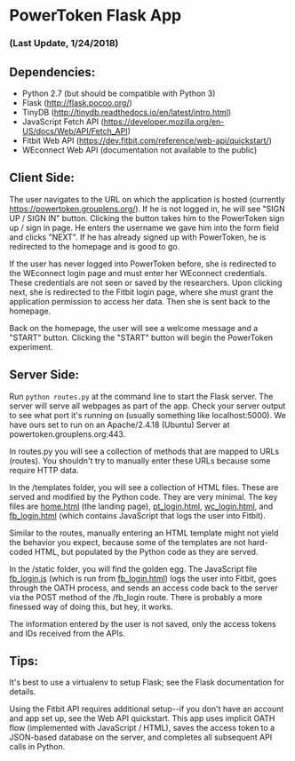# PowerToken Flask App 
### (Last Update, 1/24/2018)


## Dependencies:

* Python 2.7 (but should be compatible with Python 3)
* Flask (http://flask.pocoo.org/)
* TinyDB (http://tinydb.readthedocs.io/en/latest/intro.html)
* JavaScript Fetch API (https://developer.mozilla.org/en-US/docs/Web/API/Fetch_API)
* Fitbit Web API (https://dev.fitbit.com/reference/web-api/quickstart/)
* WEconnect Web API (documentation not available to the public)


## Client Side:

The user navigates to the URL on which the application is hosted (currently https://powertoken.grouplens.org/). If he is not logged in, he will see "SIGN UP / SIGN IN" button. Clicking the button takes him to the PowerToken sign up / sign in page. He enters the username we gave him into the form field and clicks "NEXT". If he has already signed up with PowerToken, he is redirected to the homepage and is good to go.

If the user has never logged into PowerToken before, she is redirected to the WEconnect login page and must enter her WEconnect credentials. These credentials are not seen or saved by the researchers. Upon clicking next, she is redirected to the Fitbit login page, where she must grant the application permission to access her data. Then she is sent back to the homepage.

Back on the homepage, the user will see a welcome message and a "START" button. Clicking the "START" button will begin the PowerToken experiment.


## Server Side:

Run `python routes.py` at the command line to start the Flask server. The server will serve all webpages as part of the app. Check your server output to see what port it's running on (usually something like localhost:5000). We have ours set to run on an Apache/2.4.18 (Ubuntu) Server at powertoken.grouplens.org:443.

In routes.py you will see a collection of methods that are mapped to URLs (routes). You shouldn't try to manually enter these URLs because some require HTTP data. 

In the /templates folder, you will see a collection of HTML files. These are served and modified by the Python code. They are very minimal. The key files are [home.html](templates/home.html) (the landing page), [pt_login.html](templates/pt_login.html), [wc_login.html](templates/wc_login.html), and [fb_login.html](templates/fb_login.html) (which contains JavaScript that logs the user into Fitbit).

Similar to the routes, manually entering an HTML template might not yield the behavior you expect, because some of the templates are not hard-coded HTML, but populated by the Python code as they are served.

In the /static folder, you will find the golden egg. The JavaScript file [fb_login.js](static/fb_login.js) (which is run from [fb_login.html](templates/fb_login.html)) logs the user into Fitbit, goes through the OATH process, and sends an access code back to the server via the POST method of the /fb_login route. There is probably a more finessed way of doing this, but hey, it works.

The information entered by the user is not saved, only the access tokens and IDs received from the APIs.


## Tips:

It's best to use a virtualenv to setup Flask; see the Flask documentation for details.

Using the Fitbit API requires additional setup--if you don't have an account and app set up, see the Web API quickstart. This app uses implicit OATH flow (implemented with JavaScript / HTML), saves the access token to a JSON-based database on the server, and completes all subsequent API calls in Python.